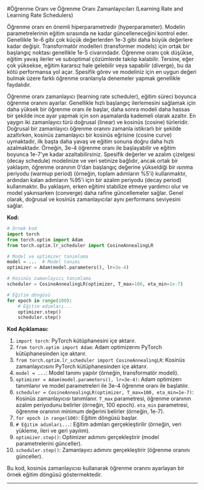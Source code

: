 #Öğrenme Oranı ve Öğrenme Oranı Zamanlayıcıları (Learning Rate and Learning Rate Schedulers)

Öğrenme oranı en önemli hiperparametredir (hyperparameter). Modelin parametrelerinin eğitim sırasında ne kadar güncelleneceğini kontrol eder. Genellikle 1e-6 gibi çok küçük değerlerden 1e-3 gibi daha büyük değerlere kadar değişir. Transformatör modelleri (transformer models) için ortak bir başlangıç noktası genellikle 1e-5 civarındadır. Öğrenme oranı çok düşükse, eğitim yavaş ilerler ve suboptimal çözümlerde takılıp kalabilir. Tersine, eğer çok yüksekse, eğitim kararsız hale gelebilir veya sapabilir (diverge), bu da kötü performansa yol açar. Spesifik görev ve modeliniz için en uygun değeri bulmak üzere farklı öğrenme oranlarıyla denemeler yapmak genellikle faydalıdır.

Öğrenme oranı zamanlayıcı (learning rate scheduler), eğitim süreci boyunca öğrenme oranını ayarlar. Genellikle hızlı başlangıç ilerlemesini sağlamak için daha yüksek bir öğrenme oranı ile başlar, daha sonra modeli daha hassas bir şekilde ince ayar yapmak için son aşamalarda kademeli olarak azaltır. En yaygın iki zamanlayıcı türü doğrusal (linear) ve kosinüs (cosine) türleridir. Doğrusal bir zamanlayıcı öğrenme oranını zamanla istikrarlı bir şekilde azaltırken, kosinüs zamanlayıcı bir kosinüs eğrisine (cosine curve) uymaktadır, ilk başta daha yavaş ve eğitim sonuna doğru daha hızlı azalmaktadır. Örneğin, 3e-4 öğrenme oranı ile başlayabilir ve eğitim boyunca 1e-7'ye kadar azaltabilirsiniz. Spesifik değerler ve azalım çizelgesi (decay schedule) modelinize ve veri setinize bağlıdır, ancak ortak bir yaklaşım, öğrenme oranının 0'dan başlangıç değerine yükseldiği bir ısınma periyodu (warmup period) (örneğin, toplam adımların %5'i) kullanmaktır, ardından kalan adımların %95'i için bir azalım periyodu (decay period) kullanmaktır. Bu yaklaşım, erken eğitimi stabilize etmeye yardımcı olur ve model yakınsarken (converge) daha rafine güncellemeler sağlar. Genel olarak, doğrusal ve kosinüs zamanlayıcılar aynı performans seviyesini sağlar.

**Kod:**
```python
# Örnek kod
import torch
from torch.optim import Adam
from torch.optim.lr_scheduler import CosineAnnealingLR

# Model ve optimizer tanımlama
model = ...  # Model tanımı
optimizer = Adam(model.parameters(), lr=3e-4)

# Kosinüs zamanlayıcı tanımlama
scheduler = CosineAnnealingLR(optimizer, T_max=100, eta_min=1e-7)

# Eğitim döngüsü
for epoch in range(100):
    # Eğitim adımları...
    optimizer.step()
    scheduler.step()
```

**Kod Açıklaması:**

1. `import torch`: PyTorch kütüphanesini içe aktarır.
2. `from torch.optim import Adam`: Adam optimizerını PyTorch kütüphanesinden içe aktarır.
3. `from torch.optim.lr_scheduler import CosineAnnealingLR`: Kosinüs zamanlayıcısını PyTorch kütüphanesinden içe aktarır.
4. `model = ...`: Model tanımı yapılır (örneğin, transformatör modeli).
5. `optimizer = Adam(model.parameters(), lr=3e-4)`: Adam optimizerı tanımlanır ve model parametreleri ile 3e-4 öğrenme oranı ile başlatılır.
6. `scheduler = CosineAnnealingLR(optimizer, T_max=100, eta_min=1e-7)`: Kosinüs zamanlayıcısı tanımlanır. `T_max` parametresi, öğrenme oranının azalım periyodunu belirler (örneğin, 100 epoch). `eta_min` parametresi, öğrenme oranının minimum değerini belirler (örneğin, 1e-7).
7. `for epoch in range(100)`: Eğitim döngüsü başlar.
8. `# Eğitim adımları...`: Eğitim adımları gerçekleştirilir (örneğin, veri yükleme, ileri ve geri yayılım).
9. `optimizer.step()`: Optimizer adımını gerçekleştirir (model parametrelerini günceller).
10. `scheduler.step()`: Zamanlayıcı adımını gerçekleştirir (öğrenme oranını günceller).

Bu kod, kosinüs zamanlayıcısı kullanarak öğrenme oranını ayarlayan bir örnek eğitim döngüsü göstermektedir.

---

